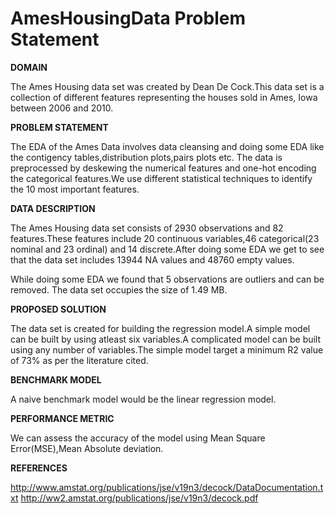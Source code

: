 # AmesHousingData Problem Statement
**DOMAIN**

The Ames Housing data set was created by Dean De Cock.This data set is a collection of different features representing the houses sold in Ames, Iowa between 2006 and 2010.

**PROBLEM STATEMENT**

The EDA of the Ames Data involves data cleansing and doing some EDA like the contigency tables,distribution plots,pairs plots etc.
The data is preprocessed by deskewing the numerical features and one-hot encoding the categorical features.We use different statistical techniques to identify the 10 most important features.

**DATA DESCRIPTION**

The Ames Housing data set consists of 2930 observations and 82 features.These features include 20 continuous variables,46 categorical(23 nominal and 23 ordinal) and 14 discrete.After doing some EDA we get to see that the data set includes 13944 NA values and 48760 empty values.

While doing some EDA we found that 5 observations are outliers and can be removed.
The data set occupies the size of 1.49 MB.

**PROPOSED SOLUTION**

The data set is created for building the regression model.A simple model can be built by using atleast six variables.A complicated model can be built using any number of variables.The simple model target a minimum R2 value of 73% as per the literature cited.

**BENCHMARK MODEL**

A naive benchmark model would be the linear regression model.

**PERFORMANCE METRIC**

We can assess the accuracy of the model using Mean Square Error(MSE),Mean Absolute deviation.

**REFERENCES**

http://www.amstat.org/publications/jse/v19n3/decock/DataDocumentation.txt
http://ww2.amstat.org/publications/jse/v19n3/decock.pdf
